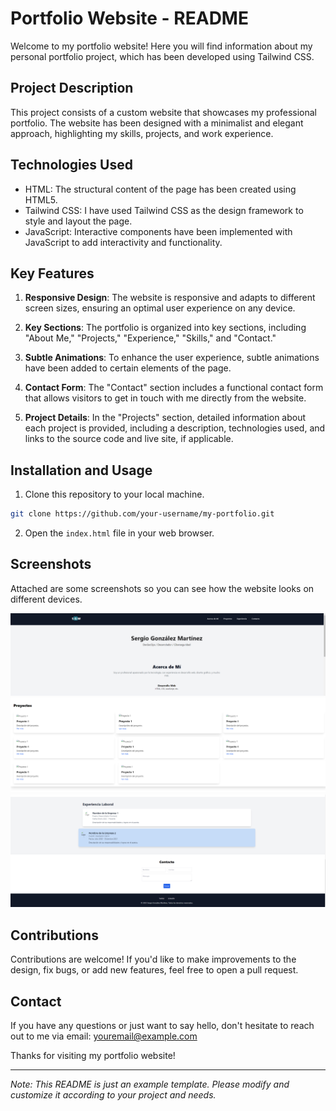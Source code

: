 # Portfolio Website - README

Welcome to my portfolio website! Here you will find information about my personal portfolio project, which has been developed using Tailwind CSS.

## Project Description

This project consists of a custom website that showcases my professional portfolio. The website has been designed with a minimalist and elegant approach, highlighting my skills, projects, and work experience.

## Technologies Used

- HTML: The structural content of the page has been created using HTML5.
- Tailwind CSS: I have used Tailwind CSS as the design framework to style and layout the page.
- JavaScript: Interactive components have been implemented with JavaScript to add interactivity and functionality.

## Key Features

1. **Responsive Design**: The website is responsive and adapts to different screen sizes, ensuring an optimal user experience on any device.

2. **Key Sections**: The portfolio is organized into key sections, including  "About Me," "Projects," "Experience," "Skills," and "Contact."

3. **Subtle Animations**: To enhance the user experience, subtle animations have been added to certain elements of the page.

4. **Contact Form**: The "Contact" section includes a functional contact form that allows visitors to get in touch with me directly from the website.

5. **Project Details**: In the "Projects" section, detailed information about each project is provided, including a description, technologies used, and links to the source code and live site, if applicable.

## Installation and Usage

1. Clone this repository to your local machine.
```bash
git clone https://github.com/your-username/my-portfolio.git
```
2. Open the `index.html` file in your web browser.

## Screenshots

Attached are some screenshots so you can see how the website looks on different devices.

![Imagen de ejemplo](readmeImages/img(1).png)
![Imagen de ejemplo](readmeImages/img(2).png)
![Imagen de ejemplo](readmeImages/img(3).png)

## Contributions

Contributions are welcome! If you'd like to make improvements to the design, fix bugs, or add new features, feel free to open a pull request.

## Contact

If you have any questions or just want to say hello, don't hesitate to reach out to me via email: youremail@example.com

Thanks for visiting my portfolio website!

---
*Note: This README is just an example template. Please modify and customize it according to your project and needs.*

